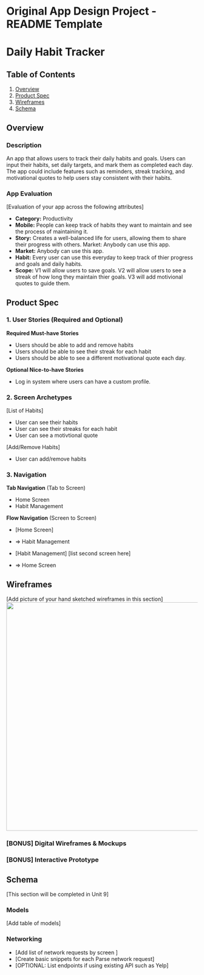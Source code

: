 Original App Design Project - README Template
===

# Daily Habit Tracker

## Table of Contents

1. [Overview](#Overview)
2. [Product Spec](#Product-Spec)
3. [Wireframes](#Wireframes)
4. [Schema](#Schema)

## Overview

### Description

An app that allows users to track their daily habits and goals. Users can input their habits, set daily targets, and mark them as completed each day. The app could include features such as reminders, streak tracking, and motivational quotes to help users stay consistent with their habits.

### App Evaluation

[Evaluation of your app across the following attributes]
- **Category:**  Productivity
- **Mobile:** People can keep track of habits they want to maintain and see the process of maintaining it.
- **Story:** Creates a well-balanced life for users, allowing them to share their progress with others. Market: Anybody can use this app. 
- **Market:** Anybody can use this app.
- **Habit:** Every user can use this everyday to keep track of thier progress and goals and daily habits.
- **Scope:** V1 will allow users to save goals. V2 will allow users to see a streak of how long they maintain thier goals. V3 will add motivional quotes to guide them.

## Product Spec

### 1. User Stories (Required and Optional)

**Required Must-have Stories**

* Users should be able to add and remove habits
* Users should be able to see their streak for each habit
* Users should be able to see a different motivational quote each day.

**Optional Nice-to-have Stories**

* Log in system where users can have a custom profile.

### 2. Screen Archetypes

[List of Habits] 
* User can see their habits
* User can see their streaks for each habit
* User can see a motivtional quote

[Add/Remove Habits]
* User can add/remove habits

### 3. Navigation

**Tab Navigation** (Tab to Screen)

* Home Screen
* Habit Management

**Flow Navigation** (Screen to Screen)

- [Home Screen]
* => Habit Management
- [Habit Management] [list second screen here]
* => Home Screen


## Wireframes

[Add picture of your hand sketched wireframes in this section]
<img src="YOUR_WIREFRAME_IMAGE_URL" width=600>

### [BONUS] Digital Wireframes & Mockups

### [BONUS] Interactive Prototype

## Schema 

[This section will be completed in Unit 9]

### Models

[Add table of models]

### Networking

- [Add list of network requests by screen ]
- [Create basic snippets for each Parse network request]
- [OPTIONAL: List endpoints if using existing API such as Yelp]
